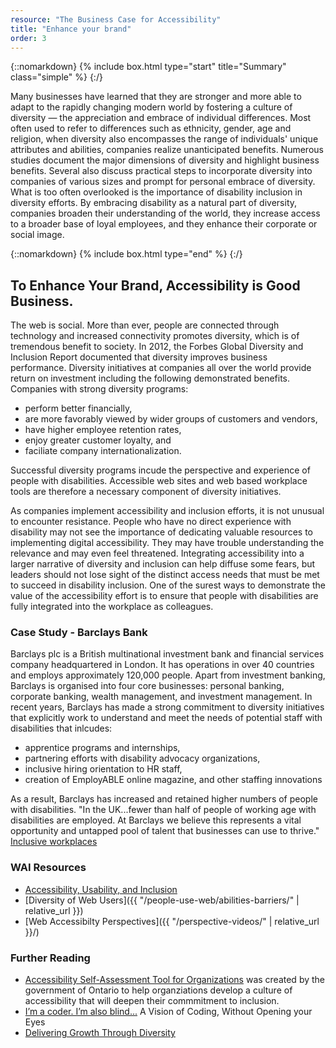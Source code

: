 ```yaml
---
resource: "The Business Case for Accessibility"
title: "Enhance your brand"
order: 3
---
```

{::nomarkdown}
{% include box.html type="start" title="Summary" class="simple" %}
{:/}

Many businesses have learned that they are stronger and more able to adapt to the rapidly changing modern world by fostering a culture of diversity — the appreciation and embrace of individual differences.  Most often used to refer to differences such as ethnicity, gender, age and religion, when diversity also encompasses the range of individuals' unique attributes and abilities, companies realize unanticipated benefits. Numerous studies document the major dimensions of diversity and highlight business benefits. Several also discuss practical steps to incorporate diversity into companies of various sizes and prompt for personal embrace of diversity. What is too often overlooked is the importance of disability inclusion in diversity efforts. By embracing disability as a natural part of diversity, companies broaden their understanding of the world, they increase access to a broader base of loyal employees, and they enhance their corporate or social image. 

{::nomarkdown}
{% include box.html type="end" %}
{:/}


## To Enhance Your Brand, Accessibility is Good Business. 
The web is social. More than ever, people are connected through technology and increased connectivity promotes diversity, which is of tremendous benefit to society. In 2012, the Forbes Global Diversity and Inclusion Report documented that diversity improves business performance. Diversity initiatives at companies all over the world provide return on investment including the following demonstrated benefits. Companies with strong diversity programs:
* perform better financially,
* are more favorably viewed by wider groups of customers and vendors,
* have higher employee retention rates,
* enjoy greater customer loyalty, and
* faciliate company internationalization.

Successful diversity programs incude the perspective and experience of people with disabilities. Accessible web sites and web based workplace tools are therefore a necessary component of diversity initiatives. 

As companies implement accessibility and inclusion efforts, it is not unusual to encounter resistance. People who have no direct experience with disability may not see the importance of dedicating valuable resources to implementing digital accessibility. They may have trouble understanding the relevance and may even feel threatened. Integrating accessibility into a larger narrative of diversity and inclusion can help diffuse some fears, but leaders should not lose sight of the distinct access needs that must be met to succeed in disability inclusion. One of the surest ways to demonstrate the value of the accessibility effort is to ensure that people with disabilities are fully integrated into the workplace as colleagues.  

### Case Study - Barclays Bank
Barclays plc is a British multinational investment bank and financial services company headquartered in London. It has operations in over 40 countries and employs approximately 120,000 people. Apart from investment banking, Barclays is organised into four core businesses: personal banking, corporate banking, wealth management, and investment management. In recent years, Barclays has made a strong commitment to diversity initiatives that explicitly work to understand and meet the needs of potential staff with disabilities that inlcudes:
* apprentice programs and internships,
* partnering efforts with disability advocacy organizations, 
* inclusive hiring orientation to HR staff, 
* creation of EmployABLE online magazine, and other staffing innovations

As a result, Barclays has increased and retained higher numbers of people with disabilities. "In the UK...fewer than half of people of working age with disabilities are employed. At Barclays we believe this represents a vital opportunity and untapped pool of talent that businesses can use to thrive." [Inclusive workplaces](https://www.barclayscorporate.com/insight-and-research/managing-your-business/making-your-business-accessible/inclusive-workplaces.html)
### WAI Resources
* [Accessibility, Usability, and Inclusion](https://w3c.github.io/wai-website/fundamentals/accessibility-usability-inclusion/)
* [Diversity of Web Users]({{ "/people-use-web/abilities-barriers/" | relative_url }})
* [Web Accessibilty Perspectives]({{ "/perspective-videos/" | relative_url }}/)

### Further Reading
* [Accessibility Self-Assessment Tool for Organizations](https://beyondcompliancetool.ca/) was created by the government of Ontario to help organziations develop a culture of accessibility that will deepen their commmitment to inclusion.
* [I’m a coder. I’m also blind...](https://medium.freecodecamp.org/looking-back-to-what-started-it-all-731ef5424aec) A Vision of Coding, Without Opening your Eyes
* [Delivering Growth Through Diversity](https://www.mckinsey.com/business-functions/organization/our-insights/delivering-through-diversity) 

